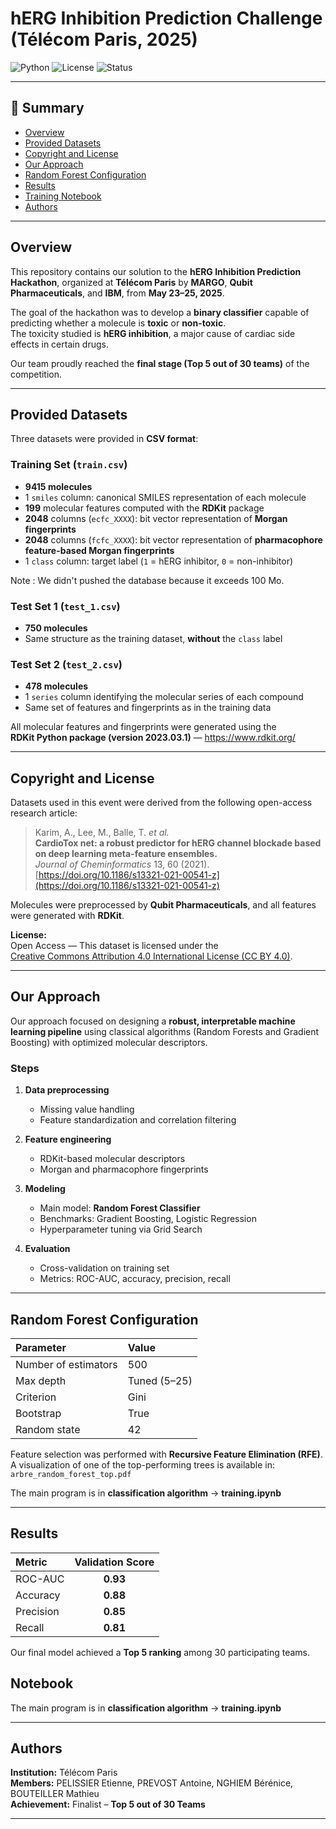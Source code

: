 # hERG Inhibition Prediction Challenge (Télécom Paris, 2025)

![Python](https://img.shields.io/badge/Python-3.10%2B-blue)
![License](https://img.shields.io/badge/License-CC%20BY%204.0-green)
![Status](https://img.shields.io/badge/Competition-Finalist%20Top%205-yellow)

---

## 🔗 Summary

- [Overview](#overview)  
- [Provided Datasets](#provided-datasets)  
- [Copyright and License](#copyright-and-license)  
- [Our Approach](#our-approach)  
- [Random Forest Configuration](#random-forest-configuration)  
- [Results](#results)    
- [Training Notebook](#notebook)  
- [Authors](#authors)

---

## Overview

This repository contains our solution to the **hERG Inhibition Prediction Hackathon**, organized at **Télécom Paris** by **MARGO**, **Qubit Pharmaceuticals**, and **IBM**, from **May 23–25, 2025**.

The goal of the hackathon was to develop a **binary classifier** capable of predicting whether a molecule is **toxic** or **non-toxic**.  
The toxicity studied is **hERG inhibition**, a major cause of cardiac side effects in certain drugs.

Our team proudly reached the **final stage (Top 5 out of 30 teams)** of the competition.

---

## Provided Datasets

Three datasets were provided in **CSV format**:

### Training Set (`train.csv`)
- **9415 molecules**  
- 1 `smiles` column: canonical SMILES representation of each molecule  
- **199** molecular features computed with the **RDKit** package  
- **2048** columns (`ecfc_XXXX`): bit vector representation of **Morgan fingerprints**  
- **2048** columns (`fcfc_XXXX`): bit vector representation of **pharmacophore feature-based Morgan fingerprints**  
- 1 `class` column: target label (`1` = hERG inhibitor, `0` = non-inhibitor)

Note : We didn't pushed the database because it exceeds 100 Mo. 

### Test Set 1 (`test_1.csv`)
- **750 molecules**
- Same structure as the training dataset, **without** the `class` label

### Test Set 2 (`test_2.csv`)
- **478 molecules**
- 1 `series` column identifying the molecular series of each compound  
- Same set of features and fingerprints as in the training data

All molecular features and fingerprints were generated using the  
**RDKit Python package (version 2023.03.1)** — https://www.rdkit.org/

---

## Copyright and License

Datasets used in this event were derived from the following open-access research article:

> Karim, A., Lee, M., Balle, T. *et al.*  
> **CardioTox net: a robust predictor for hERG channel blockade based on deep learning meta-feature ensembles.**  
> *Journal of Cheminformatics* 13, 60 (2021).  
> [https://doi.org/10.1186/s13321-021-00541-z](https://doi.org/10.1186/s13321-021-00541-z)

Molecules were preprocessed by **Qubit Pharmaceuticals**, and all features were generated with **RDKit**.

**License:**  
Open Access — This dataset is licensed under the  
[Creative Commons Attribution 4.0 International License (CC BY 4.0)](http://creativecommons.org/licenses/by/4.0/).

---

## Our Approach

Our approach focused on designing a **robust, interpretable machine learning pipeline** using classical algorithms (Random Forests and Gradient Boosting) with optimized molecular descriptors.

### Steps
1. **Data preprocessing**
   - Missing value handling  
   - Feature standardization and correlation filtering  

2. **Feature engineering**
   - RDKit-based molecular descriptors  
   - Morgan and pharmacophore fingerprints  

3. **Modeling**
   - Main model: **Random Forest Classifier**  
   - Benchmarks: Gradient Boosting, Logistic Regression  
   - Hyperparameter tuning via Grid Search  

4. **Evaluation**
   - Cross-validation on training set  
   - Metrics: ROC-AUC, accuracy, precision, recall  

---

## Random Forest Configuration

| Parameter | Value |
|:-----------|:------|
| Number of estimators | 500 |
| Max depth | Tuned (5–25) |
| Criterion | Gini |
| Bootstrap | True |
| Random state | 42 |

Feature selection was performed with **Recursive Feature Elimination (RFE)**.  
A visualization of one of the top-performing trees is available in:  
`arbre_random_forest_top.pdf`

The main program is in **classification algorithm** -> **training.ipynb**

---

## Results

| Metric | Validation Score |
|:--------|:----------------:|
| ROC-AUC | **0.93** |
| Accuracy | **0.88** |
| Precision | **0.85** |
| Recall | **0.81** |

Our final model achieved a **Top 5 ranking** among 30 participating teams.

## Notebook

The main program is in **classification algorithm** -> **training.ipynb**

---

## Authors

**Institution:** Télécom Paris  
**Members:** PELISSIER Etienne, PREVOST Antoine, NGHIEM Bérénice, BOUTEILLER Mathieu   
**Achievement:** Finalist – **Top 5 out of 30 Teams**

---

